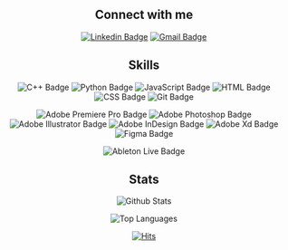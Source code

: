 <div align="center">
  
## Connect with me
[![Linkedin Badge](https://img.shields.io/badge/-julienfaro-blue?style=for-the-badge&logo=Linkedin&logoColor=white&link=https://www.linkedin.com/in/julien-faro/)](https://www.linkedin.com/in/julien-faro/)
[![Gmail Badge](https://img.shields.io/badge/-jnfaro99@gmail.com-c14438?style=for-the-badge&logo=Gmail&logoColor=white&link=mailto:jnfaro99@@gmail.com)](mailto:jnfaro99@gmail.com)</br>

## Skills
![C++ Badge](https://img.shields.io/badge/-C++-000000?style=for-the-badge)
![Python Badge](https://img.shields.io/badge/-Python-13283a?style=for-the-badge&logo=python)
![JavaScript Badge](https://img.shields.io/badge/-JavaScript-4a4203?logo=javascript&style=for-the-badge)
![HTML Badge](https://img.shields.io/badge/-HTML-441609?logo=html5&style=for-the-badge)
![CSS Badge](https://img.shields.io/badge/-CSS-082b44?logo=css3&style=for-the-badge)
![Git Badge](https://img.shields.io/badge/-Git-470f05?logo=git&style=for-the-badge)

![Adobe Premiere Pro Badge](https://img.shields.io/badge/-Premiere_Pro-000457?logo=Adobe&style=for-the-badge&labelColor=999bf8)
![Adobe Photoshop Badge](https://img.shields.io/badge/-Photoshop-061e34?logo=Adobe&style=for-the-badge&labelColor=53a4f5)
![Adobe Illustrator Badge](https://img.shields.io/badge/-Illustrator-2e0302?logo=Adobe&style=for-the-badge&labelColor=f29f39)
![Adobe InDesign Badge](https://img.shields.io/badge/-InDesign-430a1f?logo=Adobe&style=for-the-badge&labelColor=ec496a)
![Adobe Xd Badge](https://img.shields.io/badge/-Xd-410935?logo=Adobe&style=for-the-badge&labelColor=ef6fef)
![Figma Badge](https://img.shields.io/badge/-Figma-481404?logo=figma&style=for-the-badge)

![Ableton Live Badge](https://img.shields.io/badge/-Ableton_Live-000000?logo=Ableton_Live&style=for-the-badge)

## Stats
![Github Stats](https://github-readme-stats.vercel.app/api?username=jfaro&show_icons=false&theme=graywhite)

![Top Languages](https://github-readme-stats.vercel.app/api/top-langs/?username=jfaro&theme=graywhite)

[![Hits](https://hits.seeyoufarm.com/api/count/incr/badge.svg?url=https%3A%2F%2Fgithub.com%2Fjfaro&count_bg=%2379C83D&title_bg=%23555555&icon=&icon_color=%23E7E7E7&title=hits&edge_flat=true)](https://hits.seeyoufarm.com)

</div>
